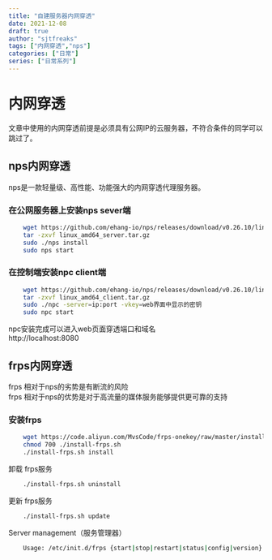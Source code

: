 ```yaml
---
title: "自建服务器内网穿透"
date: 2021-12-08
draft: true
author: "sjtfreaks"
tags: ["内网穿透","nps"]
categories: ["日常"]
series: ["日常系列"]
---
```


# 内网穿透
文章中使用的内网穿透前提是必须具有公网IP的云服务器，不符合条件的同学可以跳过了。

## nps内网穿透
nps是一款轻量级、高性能、功能强大的内网穿透代理服务器。  
  
### 在公网服务器上安装nps sever端  
```sh
    wget https://github.com/ehang-io/nps/releases/download/v0.26.10/linux_amd64_server.tar.gz
    tar -zxvf linux_amd64_server.tar.gz
    sudo ./nps install
    sudo nps start
```
### 在控制端安装npc client端
```sh
    wget https://github.com/ehang-io/nps/releases/download/v0.26.10/linux_amd64_client.tar.gz
    tar -zxvf linux_amd64_client.tar.gz
    sudo ./npc -server=ip:port -vkey=web界面中显示的密钥
    sudo npc start
```
npc安装完成可以进入web页面穿透端口和域名  
http://localhost:8080  
  
## frps内网穿透
frps 相对于nps的劣势是有断流的风险  
frps 相对于nps的优势是对于高流量的媒体服务能够提供更可靠的支持  
### 安装frps  
```sh
    wget https://code.aliyun.com/MvsCode/frps-onekey/raw/master/install-frps.sh -O ./install-frps.sh
    chmod 700 ./install-frps.sh
    ./install-frps.sh install
```
卸载 frps服务  
```sh
    ./install-frps.sh uninstall
```
更新 frps服务  
```sh
    ./install-frps.sh update
```
Server management（服务管理器） 
```sh
    Usage: /etc/init.d/frps {start|stop|restart|status|config|version}
```


